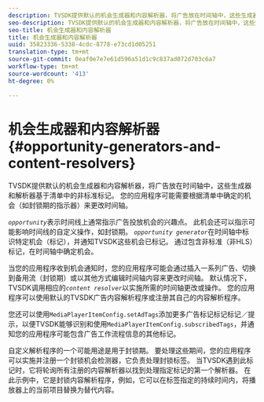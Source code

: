 ```yaml
---
description: TVSDK提供默认的机会生成器和内容解析器，将广告放在时间轴中，这些生成器和解析器基于清单中的非标准标记。 您的应用程序可能需要根据清单中确定的机会（如封锁期的指示器）来更改时间轴。
seo-description: TVSDK提供默认的机会生成器和内容解析器，将广告放在时间轴中，这些生成器和解析器基于清单中的非标准标记。 您的应用程序可能需要根据清单中确定的机会（如封锁期的指示器）来更改时间轴。
seo-title: 机会生成器和内容解析器
title: 机会生成器和内容解析器
uuid: 35823336-5338-4cdc-8778-e73cd1d05251
translation-type: tm+mt
source-git-commit: 0eaf0e7e7e61d596a51d1c9c837ad072d703c6a7
workflow-type: tm+mt
source-wordcount: '413'
ht-degree: 0%

---
```



# 机会生成器和内容解析器{#opportunity-generators-and-content-resolvers}

TVSDK提供默认的机会生成器和内容解析器，将广告放在时间轴中，这些生成器和解析器基于清单中的非标准标记。 您的应用程序可能需要根据清单中确定的机会（如封锁期的指示器）来更改时间轴。

*`opportunity`*&#x200B;表示时间线上通常指示广告投放机会的兴趣点。 此机会还可以指示可能影响时间线的自定义操作，如封锁期。 *`opportunity generator`*&#x200B;在时间轴中标识特定机会（标记），并通知TVSDK这些机会已标记。 通过包含非标准（非HLS）标记，在时间轴中确定机会。

当您的应用程序收到机会通知时，您的应用程序可能会通过插入一系列广告、切换到备用流（封锁期）或以其他方式编辑时间轴内容来更改时间轴。 默认情况下，TVSDK调用相应的&#x200B;*`content resolver`*&#x200B;以实施所需的时间轴更改或操作。 您的应用程序可以使用默认的TVSDK广告内容解析程序或注册其自己的内容解析程序。

您还可以使用`MediaPlayerItemConfig.setAdTags`添加更多广告标记标记标记／提示，以便TVSDK能够识别和使用`MediaPlayerItemConfig.subscribedTags`，并通知您的应用程序可能包含广告工作流程信息的其他标记。

自定义解析程序的一个可能用途是用于封锁期。 要处理这些期间，您的应用程序可以实施并注册一个封锁机会检测器，它负责处理封锁标签。 当TVSDK遇到此标记时，它将轮询所有注册的内容解析器以找到处理指定标记的第一个解析器。 在此示例中，它是封锁内容解析程序，例如，它可以在标签指定的持续时间内，将播放器上的当前项目替换为替代内容。
